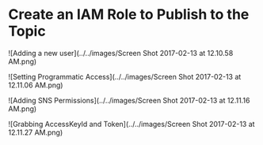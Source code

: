 
Create an IAM Role to Publish to the Topic
===

![Adding a new user](../../images/Screen Shot 2017-02-13 at 12.10.58 AM.png)

![Setting Programmatic Access](../../images/Screen Shot 2017-02-13 at 12.11.06 AM.png)

![Adding SNS Permissions](../../images/Screen Shot 2017-02-13 at 12.11.16 AM.png)

![Grabbing AccessKeyId and Token](../../images/Screen Shot 2017-02-13 at 12.11.27 AM.png)
